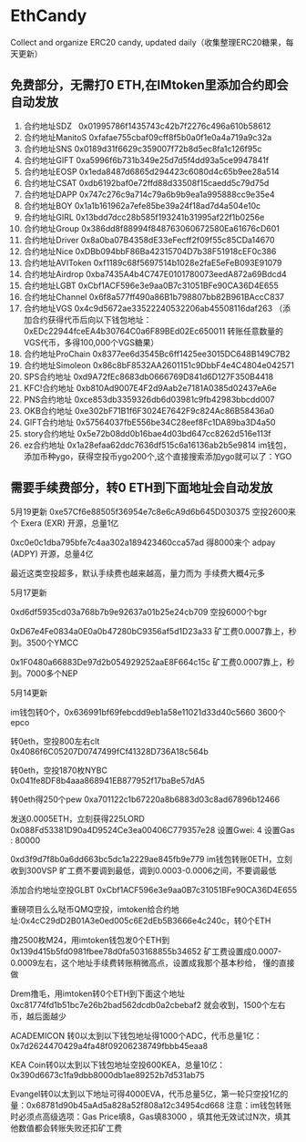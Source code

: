 # EthCandy
Collect and organize ERC20 candy, updated daily（收集整理ERC20糖果，每天更新）

## 免费部分，无需打0 ETH,在IMtoken里添加合约即会自动发放
1. 合约地址SDZ    0x01995786f1435743c42b7f2276c496a610b58612
2. 合约地址ManitoS    0xfafae755cbaf09cff8f5b0a0f1e0a4a719a9c32a
3. 合约地址SNS   0x0189d31f6629c359007f72b8d5ec8fa1c126f95c
4. 合约地址GIFT  0xa5996f6b731b349e25d7d5f4dd93a5ce9947841f
5. 合约地址EOSP  0x1eda8487d6865d294423c6080d4c65b9ee28a514
6. 合约地址CSAT 0xdb6192baf0e72ffd88d33508f15caedd5c79d75d
7. 合约地址DAPP  0x747c276c9a714c79a6b9b9ea1a995888cc9e35e4
8. 合约地址BOY  0x1a1b161962a7efe85be39a24f18ad7d4a504e10c
9. 合约地址GIRL 0x13bdd7dcc28b585f193241b31995af22f1b0256e
10. 合约地址Group 0x386dd8f88994f848763060672580Ea61676cD601
11. 合约地址Driver  0x8a0ba07B4358dE33eFecff2f09f55c85CDa14670
12. 合约地址Nice 0xDBb094bbF86Ba42315704D7b38F51918cEF0c386
13. 合约地址AVIToken 0xf1189c68f5697514b1028e2faE5eFeB093E91079
14. 合约地址Airdrop  0xba7435A4b4C747E0101780073eedA872a69Bdcd4
15. 合约地址LGBT 0xCbf1ACF596e3e9aa0B7c31051BFe90CA36D4E655
16. 合约地址Channel  0x6f8a577ff490a86B1b798807bb82B961BAccC837
17. 合约地址VGS  0x4c9d5672ae33522240532206ab45508116daf263 （添加合约获得代币后向以下钱包地址：0xEDc22944fceEA4b30764C0a6F89BEd02Ec650011 转账任意数量的VGS代币，多得100,000个VGS糖果）
18. 合约地址ProChain 0x8377ee6d3545Bc6ff1425ee3015DC648B149C7B2
19. 合约地址Simoleon 0x86c8bF8532AA2601151c9DbbF4e4C4804e042571
20. SPS合约地址   0xd9A72fEc8683db0666769D841d6D127F350B4418
21. KFC!合约地址   0xb810Ad9007E4F2d9Aab2e7181A0385d02437eA6e
22. PNS合约地址   0xce853db3359326db6d03981c9fb42983bbcdd007
23. OKB合约地址   0xe302bF71B1f6F3024E7642F9c824Ac86B58436a0
24. GIFT合约地址   0x57564037fbE556be34C28eef8Fc1DA89ba3D4a50
25. story合约地址   0x5e72b08dd0b16bae4d03bd647cc8262d516e113f
26. ez合约地址   0x1a28efaa62ddc7636df515c6a16136ab2b5e9814 
im钱包，添加币种ygo，获得空投币ygo200个,这个直接搜索添加ygo就可以了：YGO

## 需要手续费部分，转0 ETH到下面地址会自动发放

5月19更新
0xe57Cf6e88505f36954e7c8e6cA9d6b645D030375
空投2600来个  Exera (EXR) 开源，总量1亿  

0xc0e0c1dba795bfe7c4aa302a189423460cca57ad
得8000来个  adpay (ADPY) 开源，总量4亿  

最近这类空投超多，默认手续费也越来越高，量力而为 手续费大概4元多

5月17更新

0xd6df5935cd03a768b7b9e92637a01b25e24cb709
空投6000个bgr

0xD67e4Fe0834a0E0a0b47280bC9356af5d1D23a33
矿工费0.0007靠上，秒到。3500个YMCC

0x1F0480a66883De97d2b054929252aaE8F664c15c
矿工费0.0007靠上，秒到。7000多个NEP

5月14更新

im钱包转0个，0x636991bf69febcdd9eb1a58e11021d33d40c5660
3600个epco

转0eth，空投800左右clt
0x4086f6C05207D0747499fCf41328D736A18c564b

转0eth，空投1870枚NYBC
0x041fe8DF8b4aaa868941EB877952f17baBe57dA5
  
转0eth得250个pew
0xa701122c1b67220a8b6883d03c8ad67896b12466

发送0.0005ETH，立刻获得225LORD
0x088Fd53381D90a4D9524Ce3ea00406C779357e28
设置Gwei:  4
设置Gas :  80000


0xd3f9d7f8b0a6dd663bc5dc1a2229ae845fb9e779
im钱包转账0ETH，立刻收到300VSP
旷工费不要调到最低，调到0.0003-0.0006之间，不要调最低

添加合约地址空投GLBT
0xCbf1ACF596e3e9aa0B7c31051BFe90CA36D4E655

重磅项目么么哒币QMQ空投，imtoken给合约地址:0x4cC29dD2B01A3e0ed005c6E2dEb5B3666e4c240c，转0个ETH

撸2500枚M24，用imtoken钱包发0个ETH到
0x139d415b5fd0981fbee78d0fa503168855b34652
矿工费设置成0.0007-0.0009左右，这个地址手续费转账稍微高点，设置成我那个基本秒给， 懂的直接做
 
Drem撸毛，用imtoken转0个ETH到下面这个地址
0xc81774fd1b51bc7e26b2bad562dcdb0a2cbebaf2
就会收到，1500个左右币，越后面越少

ACADEMICON 转0以太到以下钱包地址得1000个ADC，代币总量1亿：0x7d2624470429a4fa48f09206238749fbbb45eaa8

KEA Coin转0以太到以下钱包地址空投600KEA，总量10亿：0x390d6673c1fa9dbb8000db1ae89252b7d531ab75


Evangel转0以太到以下地址可得4000EVA，代币总量5亿，第一轮只空投1亿的量：0x68781d90b45aAd5a828a52f808a12c34954cd668
注意：im钱包转账时必须点高级选项：Gas Price填8，Gas填83000 ，填其他无效试过N次，填其他数值都会转账失败还扣矿工费
